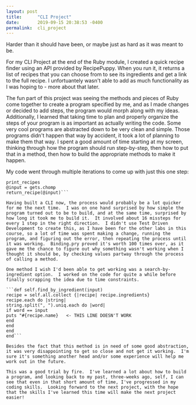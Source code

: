 ```yaml
---
layout: post
title:      "CLI Project"
date:       2019-09-15 20:38:53 -0400
permalink:  cli_project
---
```


Harder than it should have been, or maybe just as hard as it was meant to be.

For my CLI Project at the end of the Ruby module, I created a quick recipe finder using an API provided by RecipePuppy.  When you run it, it returns a list of recipes that you can choose from to see its ingredients and get a link to the full recipe.  I unfortuantely wasn't able to add as much functionality as I was hoping to - more about that later.

The fun part of this project was seeing the methods and pieces of Ruby come together to create a program specified by me, and as I made changes or decided to add steps, the program would morph along with my ideas.  Additionally, I learned that taking time to plan and properly organize the steps of your program is as important as actually writing the code.  Some very cool programs are abstracted down to be very clean and simple.  Those programs didn't happen that way by accident, it took a lot of planning to make them that way.  I spent a good amount of time starting at my screen, thinking through how the program should run step-by-step, then how to put that in a method, then how to build the appropriate methods to make it happen.  

My code went through multiple iterations to come up with just this one step:

```   elsif @input == "1"
print_recipes
@input = gets.chomp
return_recipe(@input)```
						
Having built a CLI now, the process would probably be a lot quicker for me the next time.  I was on one hand surprised by how simple the program turned out to be to build, and at the same time, surprised by how long it took me to build it.  It involved about 16 missteps for every 1 step in the right direction.  I didn't use Test Driven Development to create this, as I have been for the other labs in this course, so a lot of time was spent making a change, running the program, and figuring out the error, then repeating the process until it was working.  Binding.pry proved it's worth 100 times over, as it gave me the chance to figure out why something wasn't working when I thought it should be, by checking values partway through the process of calling a method.

One method I wish I'd been able to get working was a search-by-ingredient option.  I worked on the code for quite a while before finally scrapping the idea due to time constraints.  

```def self.find_by_ingredient(input)      
recipe = self.all.collect {|recipe| recipe.ingredients}
recipe.each do |string|         
string.split(", ").uniq.each do |word|         
if word == input         
puts "#{recipe.name}   <- THIS LINE DOESN'T WORK     
end       
end      
end    
end```

Besides the fact that this method is in need of some good abstraction, it was very disappointing to get so close and not get it working.  I'm sure it's something another head and/or some experience will help me work out in the future.

This was a good trial by fire.  I've learned a lot about how to build a program, and looking back to my past, three-weeks ago, self, I can see that even in that short amount of time, I've progressed in my coding skills.  Looking forward to the next project, with the hope that the skills I've learned this time will make the next project easier!
